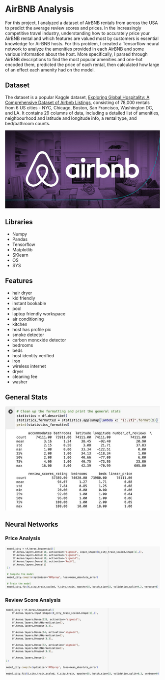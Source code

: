 # AirBNB Analysis

For this project, I analyzed a dataset of AirBNB rentals from across the USA to predict the average review scores and prices. In the increasingly competitive travel industry, understanding how to accurately price your AirBNB rental and which features are valued most by customers is essential knowledge for AirBNB hosts. For this problem, I created a Tensorflow neural network to analyze the amenities provided in each AirBNB and some various information about the host. More specifically, I parsed through AirBNB descriptions to find the most popular amenities and one-hot encoded them, predicted the price of each rental, then calculated how large of an effect each amenity had on the model.

## Dataset

The dataset is a popular Kaggle dataset, [Exploring Global Hospitality: A Comprehensive Dataset of Airbnb Listings](https://www.kaggle.com/datasets/lovishbansal123/airbnb-data), consisting of 78,000 rentals from 6 US cities - NYC, Chicago, Boston, San Francisco, Washington DC, and LA. It contains 29 columns of data, including a detailed list of amenities, neighbourhood and latitude and longitude info, a rental type, and bed/bathroom counts.

![AirBNB](Images/Airbnb.jpeg)

## Libraries

* Numpy
* Pandas
* Tensorflow
* Matplotlib
* SKlearn
* OS
* SYS

## Features

* hair dryer
* kid friendly
* instant bookable
* pool
* laptop friendly workspace
* air conditioning
* kitchen
* host has profile pic
* smoke detector
* carbon monoxide detector
* bedrooms
* beds
* host identity verified
* iron
* wireless internet           
* dryer            
* cleaning fee            
* washer 

## General Stats

![General Stats](Images/GeneralStats.jpg)

## Neural Networks

### Price Analysis

![Price Analysis](Images/PriceAnalysis.jpg)

### Review Score Analysis

![Review Score Analysis](Images/ReviewScoreAnalysis.jpg)
